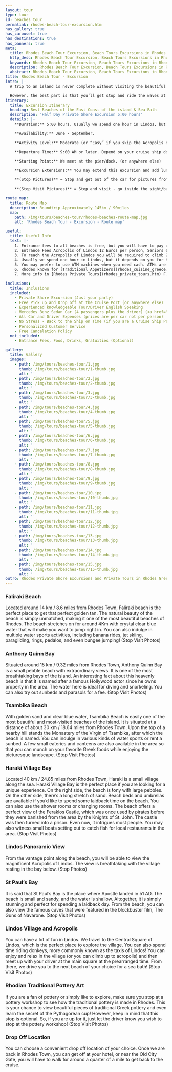 ```yaml
---
layout: tour
type: tour
id: beaches_tour
permalink: rhodes-beach-tour-excursion.htm
has_gallery: true
has_carousel: true
has_destinations: true
has_banners: true
meta:
  title: Rhodes Beach Tour Excursion, Beach Tours Excursions in Rhodes
  http_desc: Rhodes Beach Tour Excursion, Beach Tours Excursions in Rhodes Greece
  keywords: Rhodes Beach Tour Excursion, Beach Tours Excursions in Rhodes Greece
  description: Rhodes Beach Tour Excursion, Beach Tours Excursions in Rhodes Greece
  abstract: Rhodes Beach Tour Excursion, Beach Tours Excursions in Rhodes Greece
title: Rhodes Beach Tour - Excursion
intro: |-
  A trip to an island is never complete without visiting the beautiful beaches. Allow us to take you on a beach adventure and show you the most beautiful beaches of Rhodes Island. This is your chance to see the immense natural beauty of Rhodes Island. You will also get to visit Lindos Village and Acropolis on the way.

  However, the best part is that you’ll get stop and ride the waves at your favorite beach. All you need to do is book this tour and choose your favorite beach. We’ll make sure you have plenty of time to swim in clear blue waters at the beach you like the best!
itinerary:
  title: Excursion Itinerary
  heading: Best Beaches of the East Coast of the island & Sea Bath
  description: 'Half Day Private Shore Excursion 5:00 hours'
  details: |-
    **Duration:** 5:00 hours. Usually we spend one hour in Lindos, but it depends on you for how long you need to visit Lindos. To climb up it takes 10 - 15 min, to look 30 min.

    **Availability:** June - September.

    **Activity Level:** Moderate (or “Easy” if you skip the Acropolis of Lindos).

    **Departure Time:** 9:00 AM or later. Depend on your cruise ship dock time. If the ship arrives late into port, we’ll adjust our schedules, and the rental time will start from the moment you meet your driver.

    **Starting Point:** We meet at the pier/dock. (or anywhere else)

    **Excursion Extensions:** You may extend this excursion and add lunch time at a seaside village at the Mediterranean Sea right on the water’s edge (scenic) with fresh seafood, Rhodian cuisine and excellent local wines. 

    **(Stop Pictures)** = Stop and get out of the car for pictures from outside of the Sight/building

    **(Stop Visit Pictures)** = Stop and visit - go inside the sight/building for pictures

route_map:
  title: Route Map
  description: Roundtrip Approximately 145km / 90miles
  map:
    path: /img/tours/beaches-tour/rhodes-beaches-route-map.jpg
    alt: 'Rhodes Beach Tour - Excursion - Route map'

useful:
  title: Useful Info
  text: |-
    1. Entrance fees to all beaches is free, but you will have to pay only if you rent a sun bed.
    2. Entrance Fees Acropolis of Lindos 12 Euros per person, Seniors 6 Euros per person, Children under 18 years old free, No charge to enter Lindos village.
    3. To reach the Acropolis of Lindos you will be required to climb 292 steps, or ride on a donkey. The donkey does not eliminate all the steps, there are over 80 to go when you get off the donkey.
    4. Usually we spend one hour in Lindos, but it depends on you for how long you need to visit Lindos. To climb up it takes 15 min, to take a look 30min.
    5. You may prefer to use ATM machines when you need cash. ATMs are everywhere.
    6. Rhodes known for [Traditional Appetizers](rhodes_cuisine_greece.htm), desserts, [Wines](wine_tours_greece.htm), the famous handmade [Rhodes Pottery - Ceramics](greek_pottery.htm) and the beautiful [Rhodes Beaches](rhodes_beaches.htm).
    7. More info in [Rhodes Private Tours](rhodes_private_tours.htm) F.A.Q.

inclusions:
  title: Inclusions
  included:
    - Private Shore Excursion (Just your party)
    - Free Pick up and Drop off at the Cruise Port (or anywhere else)
    - Experienced knowledgeable Tour/Driver English Speaking
    - Mercedes Benz Sedan Car (4 passengers plus the driver) (<a href="groups.htm">bigger group or more room?</a>)
    - All Car and Driver Expenses (prices are per car not per person)
    - No Stress - Back to the Ship on Time (if you are a Cruise Ship Passenger)
    - Personalized Customer Service
    - Free Cancelation Policy
  not_included:
    - Entrance Fees, Food, Drinks, Gratuities (Optional)

gallery:
  title: Gallery
  images:
    - path: /img/tours/beaches-tour/1.jpg
      thumb: /img/tours/beaches-tour/1-thumb.jpg
      alt: ''
    - path: /img/tours/beaches-tour/2.jpg
      thumb: /img/tours/beaches-tour/2-thumb.jpg
      alt: ''
    - path: /img/tours/beaches-tour/3.jpg
      thumb: /img/tours/beaches-tour/3-thumb.jpg
      alt: ''
    - path: /img/tours/beaches-tour/4.jpg
      thumb: /img/tours/beaches-tour/4-thumb.jpg
      alt: ''
    - path: /img/tours/beaches-tour/5.jpg
      thumb: /img/tours/beaches-tour/5-thumb.jpg
      alt: ''
    - path: /img/tours/beaches-tour/6.jpg
      thumb: /img/tours/beaches-tour/6-thumb.jpg
      alt: ''
    - path: /img/tours/beaches-tour/7.jpg
      thumb: /img/tours/beaches-tour/7-thumb.jpg
      alt: ''
    - path: /img/tours/beaches-tour/8.jpg
      thumb: /img/tours/beaches-tour/8-thumb.jpg
      alt: ''
    - path: /img/tours/beaches-tour/9.jpg
      thumb: /img/tours/beaches-tour/9-thumb.jpg
      alt: ''
    - path: /img/tours/beaches-tour/10.jpg
      thumb: /img/tours/beaches-tour/10-thumb.jpg
      alt: ''
    - path: /img/tours/beaches-tour/11.jpg
      thumb: /img/tours/beaches-tour/11-thumb.jpg
      alt: ''
    - path: /img/tours/beaches-tour/12.jpg
      thumb: /img/tours/beaches-tour/12-thumb.jpg
      alt: ''
    - path: /img/tours/beaches-tour/13.jpg
      thumb: /img/tours/beaches-tour/13-thumb.jpg
      alt: ''
    - path: /img/tours/beaches-tour/14.jpg
      thumb: /img/tours/beaches-tour/14-thumb.jpg
      alt: ''
    - path: /img/tours/beaches-tour/15.jpg
      thumb: /img/tours/beaches-tour/15-thumb.jpg
      alt: ''
outro: Rhodes Private Shore Excursions and Private Tours in Rhodes Greece
---
```

### Faliraki Beach

Located around 14 km / 8.6 miles from Rhodes Town, Faliraki beach is the perfect place to get that perfect golden tan. The natural beauty of the beach is simply unmatched, making it one of the most beautiful beaches of Rhodes. The beach stretches on for around 4Km with crystal clear blue water that will make you want to jump right in. You can also indulge in multiple water sports activities, including banana rides, jet skiing, paragliding, rings, pedalos, and even bungee jumping! (Stop Visit Photos)

### Anthony Quinn Bay

Situated around 15 km / 9.32 miles from Rhodes Town, Anthony Quinn Bay is a small pebble beach with extraordinary views. It is one of the most breathtaking bays of the island. An interesting fact about this heavenly beach is that it is named after a famous Hollywood actor since he owns property in the area. The water here is ideal for diving and snorkeling. You can also try out sunbeds and parasols for a fee. (Stop Visit Photos)

### Tsambika Beach

With golden sand and clear blue water, Tsambika Beach is easily one of the most beautiful and most-visited beaches of the island. It is situated at a distance of about 30 km / 18.64 miles from Rhodes Town. Upon the top of a nearby hill stands the Monastery of the Virgin of Tsambika, after which the beach is named. You can indulge in various kinds of water sports or rent a sunbed. A few small eateries and canteens are also available in the area so that you can munch on your favorite Greek foods while enjoying the picturesque landscape. (Stop Visit Photos)

### Haraki Village Bay

Located 40 km / 24.85 miles from Rhodes Town, Haraki is a small village along the sea. Haraki Village Bay is the perfect place if you are looking for a unique experience. On the right side, the beach is tony with large pebbles. On the other side, there’s a long stretch of sand. Beach beds and umbrellas are available if you’d like to spend some laidback time on the beach. You can also use the shower rooms or changing rooms.  The beach offers a perfect view of the Feraklos Castle, which was once used by pirates before they were banished from the area by the Knights of St. John. The castle was then turned into a prison. Even now, it intrigues most people. You may also witness small boats setting out to catch fish for local restaurants in the area. (Stop Visit Photos)

### Lindos Panoramic View

From the vantage point along the beach, you will be able to view the magnificent Acropolis of Lindos. The view is breathtaking with the village resting in the bay below. (Stop Photos)

### St Paul’s Bay

It is said that St Paul’s Bay is the place where Apostle landed in 51 AD. The beach is small and sandy, and the water is shallow. Altogether, it is simply stunning and perfect for spending a laidback day. From the beach, you can also view the famous caves that were featured in the blockbuster film, The Guns of Navarone.   (Stop Visit Photos)

### Lindos Village and Acropolis

You can have a lot of fun in Lindos. We travel to the Central Square of Lindos, which is the perfect place to explore the village. You can also spend time riding donkeys, more commonly known as the taxis of Lindos!  You can enjoy and relax in the village (or you can climb up to acropolis) and then meet up with your driver at the main square at the prearranged time. From there, we drive you to the next beach of your choice for a sea bath! (Stop Visit Photos)

### Rhodian Traditional Pottery Art

If you are a fan of pottery or simply like to explore, make sure you stop at a pottery workshop to see how the traditional pottery is made in Rhodes. This is your chance to view beautiful pieces of traditional Greek pottery and even learn the secret of the Pythagorean cup!  However, keep in mind that this stop is optional. So, if you are up for it, just let the driver know you wish to stop at the pottery workshop! (Stop Visit Photos)

### Drop Off Location 

You can choose a convenient drop off location of your choice. Once we are back in Rhodes Town, you can get off at your hotel, or near the Old City Gate, you will have to walk for around a quarter of a mile to get back to the cruise.